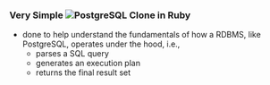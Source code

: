 ### Very Simple ![PostgreSQL](https://upload.wikimedia.org/wikipedia/commons/thumb/2/29/Postgresql_elephant.svg/1200px-Postgresql_elephant.svg.png) Clone in Ruby

* done to help understand the fundamentals of how a RDBMS, like PostgreSQL, operates under the hood, i.e., 
  * parses a SQL query 
  * generates an execution plan
  * returns the final result set
